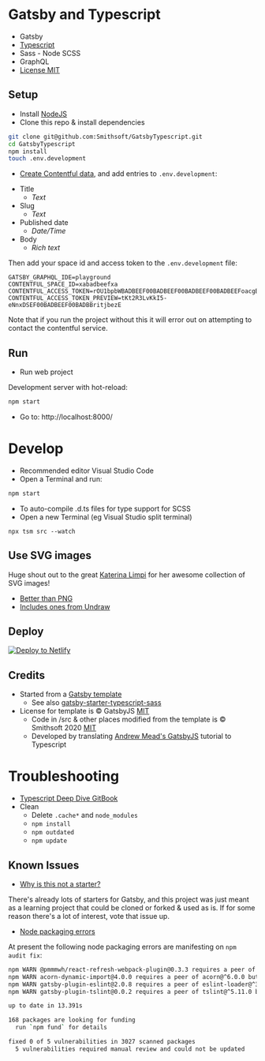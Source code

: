 # Gatsby and Typescript

- Gatsby
- [Typescript](https://www.typescriptlang.org/)
- Sass - Node SCSS
- GraphQL
- [License MIT](LICENSE)

## Setup

- Install [NodeJS](https://nodejs.dev/how-to-install-nodejs)
- Clone this repo & install dependencies

```bash
git clone git@github.com:Smithsoft/GatsbyTypescript.git
cd GatsbyTypescript
npm install
touch .env.development
```

- [Create Contentful data](https://www.contentful.com/help/contentful-101/), and add entries to `.env.development`:

* Title
    * _Text_
* Slug
    * _Text_
* Published date
    * _Date/Time_
* Body
    * _Rich text_

Then add your space id and access token to the `.env.development` file:

```
GATSBY_GRAPHQL_IDE=playground
CONTENTFUL_SPACE_ID=xabadbeefxa
CONTENTFUL_ACCESS_TOKEN=rOU1bpbWBADBEEF00BADBEEF00BADBEEF00BADBEEFoacgBU
CONTENTFUL_ACCESS_TOKEN_PREVIEW=tKt2R3LvKkI5-eNnxDSEF00BADBEEF00BADBBritjbezE
```

Note that if you run the project without this it will error out on attempting to contact the contentful service.

## Run

- Run web project

Development server with hot-reload:

```bash
npm start
```

- Go to: http://localhost:8000/

# Develop

- Recommended editor Visual Studio Code
- Open a Terminal and run:

```bash
npm start
```

- To auto-compile .d.ts files for type support for SCSS
- Open a new Terminal (eg Visual Studio split terminal)

```base
npx tsm src --watch
```

## Use SVG images

Huge shout out to the great [Katerina Limpi](https://twitter.com/ninaLimpi) for her awesome collection of SVG images!

- [Better than PNG](https://itnext.io/react-svg-images-and-the-webpack-loader-to-make-them-play-nice-2d177ae34d2b)
- [Includes ones from Undraw](https://undraw.co)

## Deploy

[![Deploy to Netlify](https://www.netlify.com/img/deploy/button.svg)](https://app.netlify.com/start/deploy?repository=https://github.com/Smithsoft/GatsbyTypescript)

## Credits

- Started from a [Gatsby template](doc/README.md)
  - See also [gatsby-starter-typescript-sass](https://github.com/pkino/gatsby-starter-typescript-sass)
- License for template is © GatsbyJS [MIT](doc/LICENSE)
  - Code in /src & other places modified from the template is © Smithsoft 2020 [MIT](LICENSE)
  - Developed by translating [Andrew Mead's GatsbyJS](https://youtu.be/8t0vNu2fCCM) tutorial to Typescript

# Troubleshooting

- [Typescript Deep Dive GitBook](https://basarat.gitbook.io/typescript/)
- Clean
  - Delete `.cache*` and `node_modules`
  - `npm install`
  - `npm outdated`
  - `npm update`

## Known Issues

* [Why is this not a starter?](https://github.com/Smithsoft/GatsbyTypescript/issues/6)

There's already lots of starters for Gatsby, and this project was just meant as a learning project that could be cloned or forked & used as is.
If for some reason there's a lot of interest, vote that issue up.

* [Node packaging errors](https://github.com/Smithsoft/GatsbyTypescript/issues/5)

At present the following node packaging errors are manifesting on `npm audit fix`:

```bash
npm WARN @pmmmwh/react-refresh-webpack-plugin@0.3.3 requires a peer of react-refresh@^0.8.2 but none is installed. You must install peer dependencies yourself.
npm WARN acorn-dynamic-import@4.0.0 requires a peer of acorn@^6.0.0 but none is installed. You must install peer dependencies yourself.
npm WARN gatsby-plugin-eslint@2.0.8 requires a peer of eslint-loader@^3.0.2 but none is installed. You must install peer dependencies yourself.
npm WARN gatsby-plugin-tslint@0.0.2 requires a peer of tslint@^5.11.0 but none is installed. You must install peer dependencies yourself.

up to date in 13.391s

168 packages are looking for funding
  run `npm fund` for details

fixed 0 of 5 vulnerabilities in 3027 scanned packages
  5 vulnerabilities required manual review and could not be updated
  ```